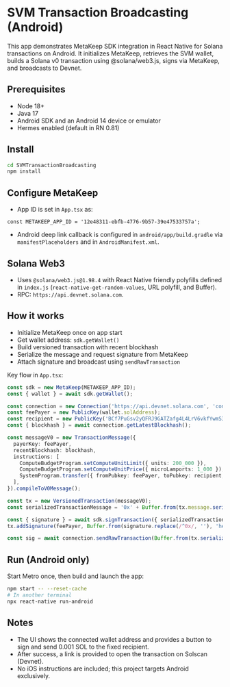 # SVM Transaction Broadcasting (Android)

This app demonstrates MetaKeep SDK integration in React Native for Solana transactions on Android. It initializes MetaKeep, retrieves the SVM wallet, builds a Solana v0 transaction using @solana/web3.js, signs via MetaKeep, and broadcasts to Devnet.

## Prerequisites
- Node 18+
- Java 17
- Android SDK and an Android 14 device or emulator
- Hermes enabled (default in RN 0.81)

## Install
```bash
cd SVMTransactionBroadcasting
npm install
```

## Configure MetaKeep
- App ID is set in `App.tsx` as:
```
const METAKEEP_APP_ID = '12e48311-ebfb-4776-9b57-39e47533757a';
```
- Android deep link callback is configured in `android/app/build.gradle` via `manifestPlaceholders` and in `AndroidManifest.xml`.

## Solana Web3
- Uses `@solana/web3.js@1.98.4` with React Native friendly polyfills defined in `index.js` (`react-native-get-random-values`, URL polyfill, and Buffer).
- RPC: `https://api.devnet.solana.com`.

## How it works
- Initialize MetaKeep once on app start
- Get wallet address: `sdk.getWallet()`
- Build versioned transaction with recent blockhash
- Serialize the message and request signature from MetaKeep
- Attach signature and broadcast using `sendRawTransaction`

Key flow in `App.tsx`:
```ts
const sdk = new MetaKeep(METAKEEP_APP_ID);
const { wallet } = await sdk.getWallet();

const connection = new Connection('https://api.devnet.solana.com', 'confirmed');
const feePayer = new PublicKey(wallet.solAddress);
const recipient = new PublicKey('BCf7PuGsv2yQFRJ9GATZafg4L4LrV6vkfYwmS3jVREvM');
const { blockhash } = await connection.getLatestBlockhash();

const messageV0 = new TransactionMessage({
  payerKey: feePayer,
  recentBlockhash: blockhash,
  instructions: [
    ComputeBudgetProgram.setComputeUnitLimit({ units: 200_000 }),
    ComputeBudgetProgram.setComputeUnitPrice({ microLamports: 1_000 }),
    SystemProgram.transfer({ fromPubkey: feePayer, toPubkey: recipient, lamports: 1_000_000 }), // 0.001 SOL
  ],
}).compileToV0Message();

const tx = new VersionedTransaction(messageV0);
const serializedTransactionMessage = '0x' + Buffer.from(tx.message.serialize()).toString('hex');

const { signature } = await sdk.signTransaction({ serializedTransactionMessage }, 'transfer 1 SOL');
tx.addSignature(feePayer, Buffer.from(signature.replace(/^0x/, ''), 'hex'));

const sig = await connection.sendRawTransaction(Buffer.from(tx.serialize()), { skipPreflight: true });
```

## Run (Android only)
Start Metro once, then build and launch the app:
```bash
npm start -- --reset-cache
# In another terminal
npx react-native run-android
```

## Notes
- The UI shows the connected wallet address and provides a button to sign and send 0.001 SOL to the fixed recipient.
- After success, a link is provided to open the transaction on Solscan (Devnet).
- No iOS instructions are included; this project targets Android exclusively.
